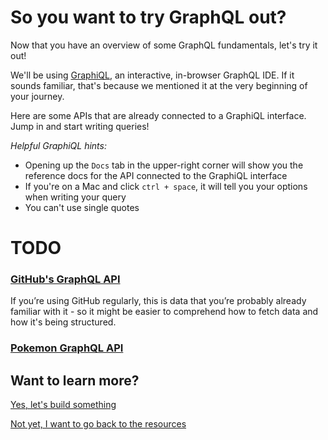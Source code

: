 # So you want to try GraphQL out?

Now that you have an overview of some GraphQL fundamentals, let's try it out!

We'll be using <a href="https://github.com/graphql/graphiql" target="_blank">GraphiQL</a>, an interactive, in-browser GraphQL IDE. If it sounds familiar, that's because we mentioned it at the very beginning of your journey.

<!-- Explain more about how GraphQL APIs are connected to GraphiQL -->

Here are some APIs that are already connected to a GraphiQL interface. Jump in and start writing queries!

_Helpful GraphiQL hints:_

- Opening up the `Docs` tab in the upper-right corner will show you the reference docs for the API connected to the GraphiQL interface
- If you're on a Mac and click `ctrl + space`, it will tell you your options when writing your query
- You can't use single quotes

# TODO

### <a href="https://developer.github.com/v4/explorer/" target="_blank">GitHub's GraphQL API</a>

If you’re using GitHub regularly, this is data that you’re probably already familiar with it - so it might be easier to comprehend how to fetch data and how it's being structured.

### <a href="https://graphql-pokemon.now.sh/" target="_blank">Pokemon GraphQL API</a>

<!-- Not GraphiQL but Star Wars API -->
<!-- https://www.graphqlbin.com/v2/6RQ6TM -->

## Want to learn more?

[Yes, let's build something](/docs/what-to-learn.md)

[Not yet, I want to go back to the resources](/docs/what-is-graphql-more.md)
